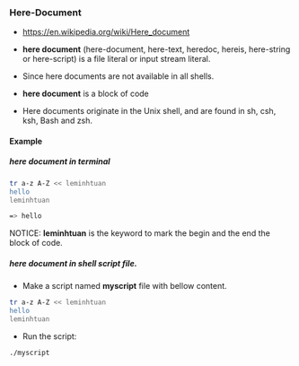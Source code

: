 ### Here-Document

- https://en.wikipedia.org/wiki/Here_document

- **here document** (here-document, here-text, heredoc, hereis, here-string or here-script) is a file literal or input stream literal.
- Since here documents are not available in all shells.
- **here document** is a block of code
- Here documents originate in the Unix shell, and are found in sh, csh, ksh, Bash and zsh.

#### Example

##### **here document** in terminal

```sh
tr a-z A-Z << leminhtuan
hello
leminhtuan

=> hello
```

NOTICE: **leminhtuan** is the keyword to mark the begin and the end the block of code.

##### **here document** in shell script file.

- Make a script named **myscript** file with bellow content.

```sh
tr a-z A-Z << leminhtuan
hello
leminhtuan
```

- Run the script:

```sh
./myscript
```

